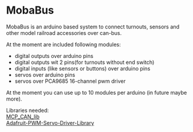 # MobaBus
MobaBus is an arduino based system to connect turnouts, sensors and other model railroad accessories over can-bus.

At the moment are included following modules:
-  digital outputs over arduino pins
-  digital outputs wit 2 pins(for turnouts without end switch)
-  digital inputs (like sensors or buttons) over arduino pins
-  servos over arduino pins
-  servos over PCA9685 16-channel pwm driver

At the moment you can use up to 10 modules per arduino (in future maybe more).

Libraries needed:</br>
<a href="https://github.com/coryjfowler/MCP_CAN_lib">MCP_CAN_lib</a></br>
<a href="https://github.com/adafruit/Adafruit-PWM-Servo-Driver-Library">Adafruit-PWM-Servo-Driver-Library</a>
